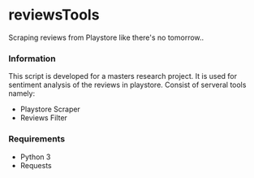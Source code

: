 # reviewsTools
Scraping reviews from Playstore like there's no tomorrow..

### Information
This script is developed for a masters research project. It is used for sentiment analysis of the reviews in playstore. Consist of serveral tools namely:
* Playstore Scraper
* Reviews Filter

### Requirements
* Python 3
* Requests
